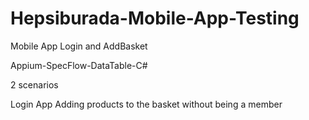 # Hepsiburada-Mobile-App-Testing
Mobile App Login and AddBasket

Appium-SpecFlow-DataTable-C#

2 scenarios

Login App
Adding products to the basket without being a member

